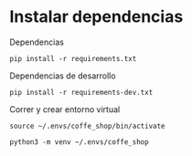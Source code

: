 # Instalar dependencias
Dependencias
```
pip install -r requirements.txt 
```
Dependencias de desarrollo
```
pip install -r requirements-dev.txt 

```

Correr y crear entorno virtual
```
source ~/.envs/coffe_shop/bin/activate
```

```
python3 -m venv ~/.envs/coffe_shop
```